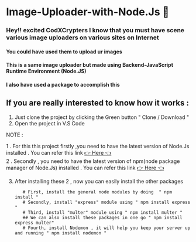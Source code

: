 # Image-Uploader-with-Node.Js 🤩

### Hey!! excited CodXCrypters I know that you must have scene various image uploaders on various sites on Internet

#### You could have used them to upload ur images 

#### This is a same image uploader but made using Backend-JavaScript Runtime Environment (Node.JS) 

#### I also have used a package to accomplish this

## If you are really interested to know how it works :

1. Just clone the project by clicking the Green button " Clone / Download " 
2. Open the project in V.S Code

NOTE : 

1 . For this this project firstly ,you need to have the latest version of Node.Js installed  .
          You can refer this link [👉 Here 👈](https://nodejs.org/en/download/)                                                     
2 . Secondly , you need to have the latest version of npm(node package manager of Node.Js) installed . 
          You can refer this link [👉 Here 👈](https://www.npmjs.com/get-npm)


3. After installing these 2 , now you can easily install the other packages 

          # First, install the general node modules by doing  " npm install "
          # Secondly, install "express" module using " npm install express "
          # Third, install "multer" module using " npm install multer "
          ## We can also install these packages in one go " npm install express multer"
          # Fourth, install Nodemon , it will help you keep your server up and running " npm install nodemon "
